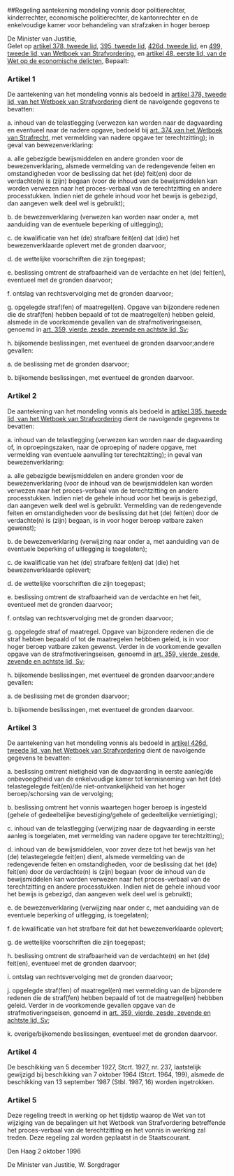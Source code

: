 <meta http-equiv='Content-Type' content='text/html; charset=utf-8' />

##Regeling aantekening mondeling vonnis door politierechter, kinderrechter, economische politierechter, de kantonrechter en de enkelvoudige kamer voor behandeling van strafzaken in hoger beroep 

De Minister van Justitie,  
Gelet op [artikel 378, tweede lid](../../../../../../../../../../wet/wet/van/15/januari/1921/BWBR0001903/README.md), [395, tweede lid](../../../../../../../../../../wet/wet/van/15/januari/1921/BWBR0001903/README.md), [426d, tweede lid](../../../../../../../../../../wet/wet/van/15/januari/1921/BWBR0001903/README.md), en [499, tweede lid, van Wetboek van Strafvordering](../../../../../../../../../../wet/wet/van/15/januari/1921/BWBR0001903/README.md), en [artikel 48, eerste lid, van de Wet op de economische delicten](../../../../../../../../../../wet/wet/op/de/economische/delicten/BWBR0002063/README.md),
Bepaalt:    

### Artikel  1  

De aantekening van het mondeling vonnis als bedoeld in [artikel 378, tweede lid, van het Wetboek van Strafvordering](../../../../../../../../../../wet/wet/van/15/januari/1921/BWBR0001903/README.md) dient de navolgende gegevens te bevatten: 

a.  inhoud van de telastlegging (verwezen kan worden naar de dagvaarding en eventueel naar de nadere opgave, bedoeld bij [art. 374 van het Wetboek van Strafrecht](../../../../../../../../../../wet/wet/van/3/maart/1881/BWBR0001854/README.md), met vermelding van nadere opgave ter terechtzitting);  in geval van bewezenverklaring:

a.  alle gebezigde bewijsmiddelen en andere gronden voor de bewezenverklaring, alsmede vermelding van de redengevende feiten en omstandigheden voor de beslissing dat het (de) feit(en) door de verdachte(n) is (zijn) begaan (voor de inhoud van de bewijsmiddelen kan worden verwezen naar het proces-verbaal van de terechtzitting en andere processtukken. Indien niet de gehele inhoud voor het bewijs is gebezigd, dan aangeven welk deel wel is gebruikt); 

b.  de bewezenverklaring (verwezen kan worden naar onder a, met aanduiding van de eventuele beperking of uitlegging); 

c.  de kwalificatie van het (de) strafbare feit(en) dat (die) het bewezenverklaarde oplevert met de gronden daarvoor; 

d.  de wettelijke voorschriften die zijn toegepast; 

e.  beslissing omtrent de strafbaarheid van de verdachte en het (de) feit(en), eventueel met de gronden daarvoor; 

f.  ontslag van rechtsvervolging met de gronden daarvoor; 

g. opgelegde straf(fen) of maatregel(en). Opgave van bijzondere redenen die de straf(fen) hebben bepaald of tot de maatregel(en) hebben geleid, alsmede in de voorkomende gevallen van de strafmotiveringseisen, genoemd in [art. 359, vierde, zesde, zevende en achtste lid, Sv](../../../../../../../../../../wet/wet/van/15/januari/1921/BWBR0001903/README.md);

h. bijkomende beslissingen, met eventueel de gronden daarvoor;andere gevallen:

a.  de beslissing met de gronden daarvoor; 

b.  bijkomende beslissingen, met eventueel de gronden daarvoor.   

### Artikel  2  

De aantekening van het mondeling vonnis als bedoeld in [artikel 395, tweede lid, van het Wetboek van Strafvordering](../../../../../../../../../../wet/wet/van/15/januari/1921/BWBR0001903/README.md) dient de navolgende gegevens te bevatten: 

a.  inhoud van de telastlegging (verwezen kan worden naar de dagvaarding of, in oproepingszaken, naar de oproeping of nadere opgave, met vermelding van eventuele aanvulling ter terechtzitting);  in geval van bewezenverklaring:

a.  alle gebezigde bewijsmiddelen en andere gronden voor de bewezenverklaring (voor de inhoud van de bewijsmiddelen kan worden verwezen naar het proces-verbaal van de terechtzitting en andere processtukken. Indien niet de gehele inhoud voor het bewijs is gebezigd, dan aangeven welk deel wel is gebruikt. Vermelding van de redengevende feiten en omstandigheden voor de beslissing dat het (de) feit(en) door de verdachte(n) is (zijn) begaan, is in voor hoger beroep vatbare zaken gewenst); 

b.  de bewezenverklaring (verwijzing naar onder a, met aanduiding van de eventuele beperking of uitlegging is toegelaten); 

c.  de kwalificatie van het (de) strafbare feit(en) dat (die) het bewezenverklaarde oplevert; 

d.  de wettelijke voorschriften die zijn toegepast; 

e.  beslissing omtrent de strafbaarheid van de verdachte en het feit, eventueel met de gronden daarvoor; 

f.  ontslag van rechtsvervolging met de gronden daarvoor; 

g. opgelegde straf of maatregel. Opgave van bijzondere redenen die de straf hebben bepaald of tot de maatregelen hebbben geleid, is in voor hoger beroep vatbare zaken gewenst. Verder in de voorkomende gevallen opgave van de strafmotiveringseisen, genoemd in [art. 359, vierde, zesde, zevende en achtste lid, Sv](../../../../../../../../../../wet/wet/van/15/januari/1921/BWBR0001903/README.md);

h. bijkomende beslissingen, met eventueel de gronden daarvoor;andere gevallen:

a.  de beslissing met de gronden daarvoor; 

b.  bijkomende beslissingen, met eventueel de gronden daarvoor.   

### Artikel  3  

De aantekening van het mondeling vonnis als bedoeld in [artikel 426d, tweede lid, van het Wetboek van Strafvordering](../../../../../../../../../../wet/wet/van/15/januari/1921/BWBR0001903/README.md) dient de navolgende gegevens te bevatten: 

a.  beslissing omtrent nietigheid van de dagvaarding in eerste aanleg/de onbevoegdheid van de enkelvoudige kamer tot kennisneming van het (de) telastegelegde feit(en)/de niet-ontvankelijkheid van het hoger beroep/schorsing van de vervolging; 

b.  beslissing omtrent het vonnis waartegen hoger beroep is ingesteld (gehele of gedeeltelijke bevestiging/gehele of gedeeltelijke vernietiging); 

c.  inhoud van de telastlegging (verwijzing naar de dagvaarding in eerste aanleg is toegelaten, met vermelding van nadere opgave ter terechtzitting); 

d.  inhoud van de bewijsmiddelen, voor zover deze tot het bewijs van het (de) telastegelegde feit(en) dient, alsmede vermelding van de redengevende feiten en omstandigheden, voor de beslissing dat het (de) feit(en) door de verdachte(n) is (zijn) begaan (voor de inhoud van de bewijsmiddelen kan worden verwezen naar het proces-verbaal van de terechtzitting en andere processtukken. Indien niet de gehele inhoud voor het bewijs is gebezigd, dan aangeven welk deel wel is gebruikt); 

e.  de bewezenverklaring (verwijzing naar onder c, met aanduiding van de eventuele beperking of uitlegging, is toegelaten); 

f.  de kwalificatie van het strafbare feit dat het bewezenverklaarde oplevert; 

g.  de wettelijke voorschriften die zijn toegepast; 

h.  beslissing omtrent de strafbaarheid van de verdachte(n) en het (de) feit(en), eventueel met de gronden daarvoor; 

i.  ontslag van rechtsvervolging met de gronden daarvoor; 

j.  opgelegde straf(fen) of maatregel(en) met vermelding van de bijzondere redenen die de straf(fen) hebben bepaald of tot de maatregel(en) hebbben geleid. Verder in de voorkomende gevallen opgave van de strafmotiveringseisen, genoemd in [art. 359, vierde, zesde, zevende en achtste lid, Sv](../../../../../../../../../../wet/wet/van/15/januari/1921/BWBR0001903/README.md); 

k.  overige/bijkomende beslissingen, eventueel met de gronden daarvoor.   

### Artikel  4  

De beschikking van 5 december 1927, Stcrt. 1927, nr. 237, laatstelijk gewijzigd bij beschikking van 7 oktober 1964 (Stcrt. 1964, 199), alsmede de beschikking van 13 september 1987 (Stbl. 1987, 16) worden ingetrokken.  

### Artikel  5  

Deze regeling treedt in werking op het tijdstip waarop de Wet van tot wijziging van de bepalingen uit het Wetboek van Strafvordering betreffende het proces-verbaal van de terechtzitting en het vonnis in werking zal treden. 
Deze regeling zal worden geplaatst in de Staatscourant.   

Den Haag 
2 oktober 1996    

De 
Minister van Justitie, 
W. Sorgdrager      
